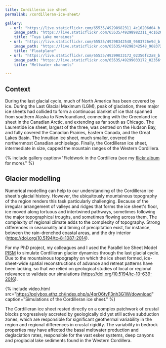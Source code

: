 ```yaml
---
title: Cordilleran ice sheet
permalink: /cordilleran-ice-sheet/

gallery:
  - url: "https://live.staticflickr.com/65535/49298982311_4c16206d04_b.jpg"
    image_path: "https://live.staticflickr.com/65535/49298982311_4c16206d04_w.jpg"
    title: "Tuya Lake moraines"
  - url: "https://live.staticflickr.com/65535/49298342548_9683726e9d_b.jpg"
    image_path: "https://live.staticflickr.com/65535/49298342548_9683726e9d_w.jpg"
    title: "Floatplane"
  - url: "https://live.staticflickr.com/65535/49299033172_02356fc2a8_b.jpg"
    image_path: "https://live.staticflickr.com/65535/49299033172_02356fc2a8_w.jpg"
    title: "Meltwater channels"

---
```


Context
-------

During the last glacial cycle, much of North America has been covered by ice.
During the Last Glacial Maximum (LGM), peak of glaciation, three major ice
sheets had collided to form a continuous blanket of ice that spanned from
southern Alaska to Newfoundland, connecting with the Greenland ice sheet in the
Canadian Arctic, and extending as far south as Chicago. The Laurentide ice
sheet, largest of the three, was centred on the Hudson Bay, and fully covered
the Canadian Prairies, Eastern Canada, and the Great Lakes Basin. The Innuitian
ice sheet, much smaller, covered the northernmost Canadian archipelago.
Finally, the Cordilleran ice sheet, intermediate in size, capped the mountain
ranges of the Western Cordillera.

{% include gallery
  caption="Fieldwork in the Cordillera (see my [flickr album](
    https://www.flickr.com/photos/pyjeo/albums/72157714500761251) for more)." %}

Glacier modelling
-----------------

Numerical modelling can help to our understanding of the Cordilleran ice
sheet's glacial history. However, the ubiquitously mountainous
topography of the region renders this task particularly challenging. Because of
the irregular arrangement of valleys and ridges that forms the ice sheet's
floor, ice moved along tortuous and intertwined pathways, sometimes following
the major topographical troughs, and sometimes flowing across them. The
complexity of regional climate adds to the complexity of topography. Strong
differences in seasonality and timing of precipitation exist, for instance,
between the rain-drenched coastal areas, and the dry interior
(<https://doi.org/10.5194/tc-8-1087-2014>).

For my PhD project, my colleagues and I used the Parallel Ice Sheet Model
[PISM][PISM] to simulate Cordilleran glacier dynamics through the last glacial
cycle. Due to the mountainous topography on which the ice sheet formed,
ice-sheet-wide spatial reconstructions of advance and retreat patterns have
been lacking, so that we relied on geological studies of local or regional
relevance to validate our simulations
(<https://doi.org/10.5194/tc-10-639-2016>).

<!-- FIXME improve video and upload to vimeo -->
{% include video.html
  src="https://polybox.ethz.ch/index.php/s/4prO6tvF3nh3G1W/download"
  caption="Simulations of the Cordilleran ice sheet." %}

The Cordilleran ice sheet rested directly on a complex patchwork of crustal
blocks progressively accreted by geologically old yet still active subduction
zones, which are responsible for significant geothermal variability in the
region and regional differences in crustal rigidity. The variability in bedrock
properties may have affected the basal meltwater production and deglaciation
rates, responsible for the vast esker systems, deep canyons and proglacial lake
sediments found in the Western Cordillera.

[PISM]: https://pism-docs.org
